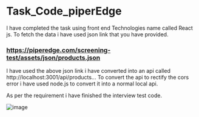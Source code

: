 # Task_Code_piperEdge

I have completed the task using front end Technologies name called React js. To fetch the data i have used json link that you have provided.


### https://piperedge.com/screening-test/assets/json/products.json

I have used the above json link i have converted into an api called http://localhost:3001/api/products...
To convert the api to rectify the cors error i have used node.js to convert it into a normal local api.

As per the requirement i have finished the interview test code.

![image](https://github.com/NarmadhaMurugan611/Task_Code_piper/assets/136466705/f48cd7c3-92fb-4a0c-b9b7-415f8ee0b776)
